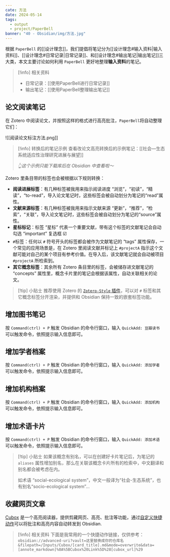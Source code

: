 ```yaml
---
cate: 方法
date: 2024-05-14
tags:
  - output
  - project/PaperBell
banner: "40 - Obsidian/img/方法.jpg"
---
```


根据 `PaperBell` 的[[设计理念]]，我们提倡将笔记分为[[设计理念#输入资料|输入资料]]、[[设计理念#日常记录|日常记录]]、和[[设计理念#输出笔记|输出笔记]]三大类，本文主要讨论如何利用 `PaperBell` 更好地整理**输入资料**的笔记。

> [!info] 相关资料
> - 日常记录：[[使用PaperBell进行日常记录]]
> - 输出笔记：[[使用PaperBell整理输出笔记]]

## 论文阅读笔记

在 Zotero 中阅读论文，并按照这样的格式进行高亮批注，`PaperBell`将自动整理它们：

![[阅读论文标注方法.png]]

> [!info] 转换后的笔记示例
> 查看改论文高亮转换后的示例笔记：[[社会—生态系统适应性治理研究进展与展望]]
> 
> _👆这个示例只能下载库后在 Obsidian 中查看啦～_

Zotero 里条目带的标签也会被根据以下规则转换：

- **阅读进展标签**：有几种标签被我用来指示阅读进度 “浏览”，“初读”，“精读”，“to-read”，导入论文笔记时，这些标签会被自动划分为笔记的“read”属性。
- **文献来源标签**：有几种标签被我用来指示文献来源 “更新”，“推荐”，“检索”，“关联”，导入论文笔记时，这些标签会被自动划分为笔记的“source”属性。
- **星标标记**：标签 “星标” 代表一个重要文献，带有这个标签的文献笔记会自动勾选 “important” 复选框 ☑️
- `#`标签：任何以 `#` 符号开头的标签都会被作为文献笔记的 “tags” 属性保存，一个常见的应用场景是，在 Zotero 里阅读文献并标记上 `#projectA` 指示这个文献可能对自己的某个项目有参考价值。在导入后，该文献笔记就会自动被项目 `#projectA` 所检索到。
- **其它概念标签**：其余所有 Zotero 条目里的标签，会被储存进文献笔记的 “concepts” 属性里，概念卡片里的笔记会根据该属性，自动关联相关的论文。

> [!tip] 小贴士
> 推荐使用 Zotero 的 [`Zotero-Style` 插件](https://github.com/MuiseDestiny/zotero-style)，可以对 `#` 标签和其它概念标签分开渲染，并提供和 Obsidian 保持一致的嵌套标签功能。

## 增加图书笔记

按 `Command(ctrl) + P` 触发 Obsidian 的命令行窗口，输入 `QuickAdd: 豆瓣读书` 可以触发命令，依照提示输入信息即可。
## 增加学者档案

按 `Command(ctrl) + P` 触发 Obsidian 的命令行窗口，输入 `QuickAdd: 添加学者` 可以触发命令，依照提示输入信息即可。

## 增加机构档案

按 `Command(ctrl) + P` 触发 Obsidian 的命令行窗口，输入 `QuickAdd: 添加机构` 可以触发命令，依照提示输入信息即可。

## 增加术语卡片

按 `Command(ctrl) + P` 触发 Obsidian 的命令行窗口，输入 `QuickAdd: 添加术语` 可以触发命令，依照提示输入信息即可。

> [!tip] 小贴士
> 如果该概念有别名，可以在创建好卡片笔记后，为笔记的 `aliases` 属性增加别名，那么在关联该概念卡片所有的检索中，中文翻译和别名都会被考虑在内。
> 
> 如术语 “social-ecological system”，中文一般译为“社会-生态系统”，也有别名“socio-ecological system”...

## 收藏网页文章

[Cubox](https://cubox.pro/) 是一个高亮阅读器，提供剪藏网页、高亮、批注等功能，通过[自定义快捷动作](https://help.cubox.pro/reader/3b06/)可以将批注和高亮内容自动转发到 Obsidian.

> [!info] 相关资料
> 下面是我常用的一个快捷动作链接，仅供参考：
> `obsidian://advanced-uri?vault=这里替换成你的仓库名&filepath=/Inputs/Cubox/[card_title].md&mode=overwrite&data=[annote_markdown]%0A%5BCubox%20Link%5D%28[cubox_url]%29`
